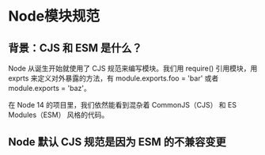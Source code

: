 # Node模块规范

## 背景：CJS 和 ESM 是什么？


Node 从诞生开始就使用了 CJS 规范来编写模块。我们用 require() 引用模块，用 exprts 来定义对外暴露的方法，有 module.exports.foo = 'bar' 或者 module.exports = 'baz'。



在 Node 14 的项目里，我们依然能看到混杂着 CommonJS（CJS） 和 ES Modules（ESM） 风格的代码。

## Node 默认 CJS 规范是因为 ESM 的不兼容变更



